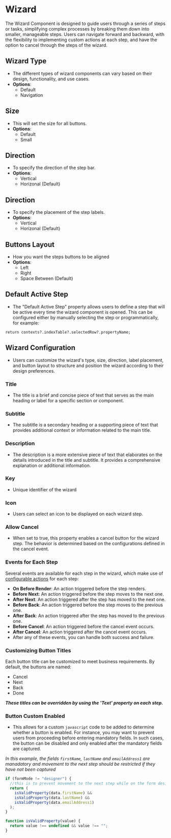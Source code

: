# Wizard

The Wizard Component is designed to guide users through a series of steps or tasks, simplifying complex processes by breaking them down into smaller, manageable steps. Users can navigate forward and backward, with the flexibility to implementing custom actions at each step, and have the option to cancel through the steps of the wizard.

## Wizard Type

- The different types of wizard components can vary based on their design, functionality, and use cases.
- **Options**:
  - Default
  - Navigation

## Size

- This will set the size for all buttons.
- **Options**:
  - Default
  - Small

## Direction

- To specify the direction of the step bar.
- **Options**:
  - Vertical
  - Horizonal (Default)

## Direction

- To specify the placement of the step labels.
- **Options**:
  - Vertical
  - Horizonal (Default)

## Buttons Layout

- How you want the steps buttons to be aligned
- **Options**:
  - Left
  - Right
  - Space Between (Default)

## Default Active Step

- The "Default Active Step" property allows users to define a step that will be active every time the wizard component is opened. This can be configured either by manually selecting the step or programmatically, for example:

`return contexts?.indexTable?.selectedRow?.propertyName;`

## Wizard Configuration

- Users can customize the wizard's type, size, direction, label placement, and button layout to structure and position the wizard according to their design preferences.

### Title

- The title is a brief and concise piece of text that serves as the main heading or label for a specific section or component.

### Subtitle

- The subtitle is a secondary heading or a supporting piece of text that provides additional context or information related to the main title.

### Description

- The description is a more extensive piece of text that elaborates on the details introduced in the title and subtitle. It provides a comprehensive explanation or additional information.

### Key

- Unique identifier of the wizard

### Icon

- Users can select an icon to be displayed on each wizard step.

### Allow Cancel

- When set to true, this property enables a cancel button for the wizard step. The behavior is determined based on the configurations defined in the cancel event.

### Events for Each Step

Several events are available for each step in the wizard, which make use of [configurable actions](/docs/front-end-basics/configured-views/action-configurations) for each step:

- **On Before Render**: An action triggered before the step renders.
- **Before Next**: An action triggered before the step moves to the next one.
- **After Next**: An action triggered after the step has moved to the next one.
- **Before Back**: An action triggered before the step moves to the previous one.
- **After Back**: An action triggered after the step has moved to the previous one.
- **Before Cancel**: An action triggered before the cancel event occurs.
- **After Cancel**: An action triggered after the cancel event occurs.
- After any of these events, you can handle both success and failure.

### Customizing Button Titles

Each button title can be customized to meet business requirements. By default, the buttons are named:

- Cancel
- Next
- Back
- Done

_**These titles can be overridden by using the 'Text' property on each step.**_

### Button Custom Enabled

- This allows for a custom `javascript` code to be added to determine whether a button is enabled. For instance, you may want to prevent users from proceeding before entering mandatory fields. In such cases, the button can be disabled and only enabled after the mandatory fields are captured.

_In this example, the fields `firstName`, `lastName` and `emailAddress1` are manadatory and movement to the next step should be restricted if they have not been captured_

```javascript
if (formMode != "designer") {
  //this is to prevent movement to the next step while on the form designer
  return (
    isValidProperty(data.firstName) &&
    isValidProperty(data.lastName) &&
    isValidProperty(data.emailAddress1)
  );
}

function isValidProperty(value) {
  return value !== undefined && value !== "";
}
```
